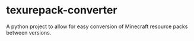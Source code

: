 # texurepack-converter
A python project to allow for easy conversion of Minecraft resource packs between versions.
